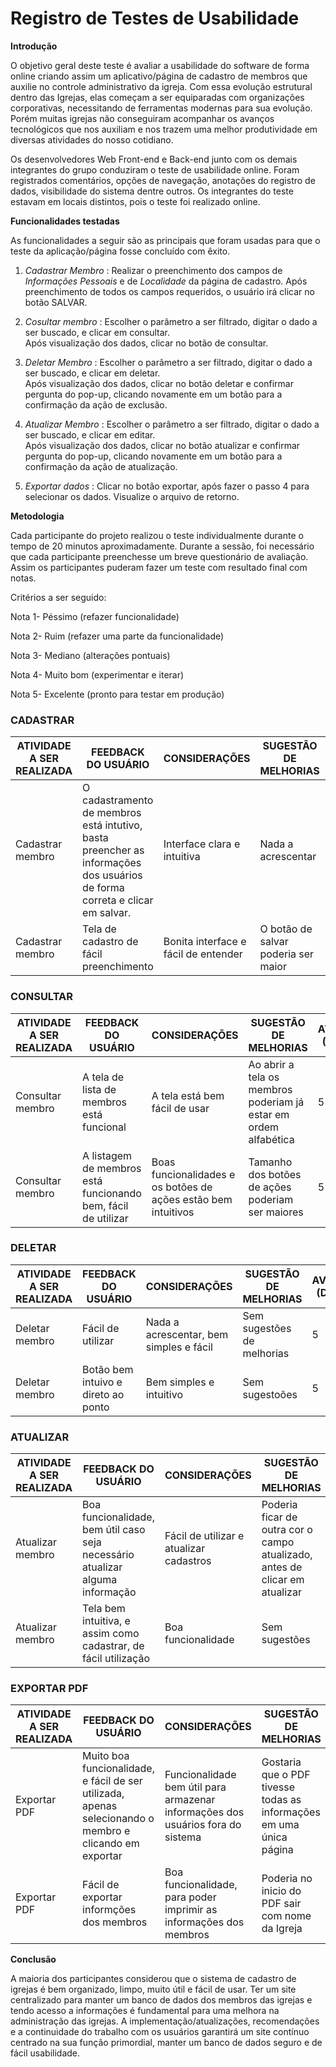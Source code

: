 # Registro de Testes de Usabilidade

**Introdução**

O objetivo geral deste teste é avaliar a usabilidade do software de forma online criando assim um aplicativo/página de cadastro de membros que auxilie no controle administrativo da igreja. Com essa evolução estrutural dentro das Igrejas, elas começam a ser equiparadas com organizações corporativas, necessitando de ferramentas modernas para sua evolução. Porém muitas igrejas não conseguiram acompanhar os avanços tecnológicos que nos auxiliam e nos trazem uma melhor produtividade em diversas atividades do nosso cotidiano.

Os desenvolvedores Web Front-end e Back-end junto com os demais integrantes do grupo conduziram o teste de usabilidade online. Foram registrados comentários, opções de navegação, anotações do registro de dados, visibilidade do sistema dentre outros. Os integrantes do teste estavam em locais distintos, pois o teste foi realizado online.

**Funcionalidades testadas**

As funcionalidades a seguir são as principais que foram usadas para que o teste da aplicação/página fosse concluído com êxito.

1)  *Cadastrar Membro* : Realizar o preenchimento dos campos de *Informações Pessoais* e de *Localidade* da página de cadastro. Após preenchimento de todos os campos requeridos, o usuário     irá clicar no botão SALVAR.  

2)  *Cosultar membro* : Escolher o parâmetro a ser filtrado, digitar o dado a ser buscado, e clicar em consultar.  
    Após visualização dos dados, clicar no botão de consultar.

3)  *Deletar Membro* : Escolher o parâmetro a ser filtrado, digitar o dado a ser buscado, e clicar em deletar.  
    Após visualização dos dados, clicar no botão deletar e confirmar pergunta do pop-up, clicando novamente em um botão para a confirmação da ação de exclusão. 

4)  *Atualizar Membro* : Escolher o parâmetro a ser filtrado, digitar o dado a ser buscado, e clicar em editar.  
    Após visualização dos dados, clicar no botão atualizar e confirmar pergunta do pop-up, clicando novamente em um botão para a confirmação da ação de atualização.  

5)  *Exportar dados* : Clicar no botão exportar, após fazer o passo 4 para selecionar os dados. Visualize o arquivo de retorno. 

**Metodologia**

Cada participante do projeto realizou o teste individualmente durante o tempo de 20 minutos aproximadamente. Durante a sessão, foi necessário que cada participante preenchesse um breve questionário de avaliação. Assim os participantes puderam fazer um teste com resultado final com notas.

Critérios a ser seguido:

Nota 1- Péssimo (refazer funcionalidade)

Nota 2- Ruim (refazer uma parte da funcionalidade)

Nota 3- Mediano (alterações pontuais)

Nota 4- Muito bom (experimentar e iterar)

Nota 5- Excelente (pronto para testar em produção)

### **CADASTRAR**
|        ATIVIDADE A SER REALIZADA      | FEEDBACK DO USUÁRIO  |    CONSIDERAÇÕES    |   SUGESTÃO DE MELHORIAS | AVALIAÇÃO (DE 1 A 5)  |
|---------------------------------------|----------------------|---------------------|-------------------------|-----------------------|
|Cadastrar membro                       |  O cadastramento de membros está intutivo, basta preencher as informações dos usuários de forma correta e clicar em salvar.                   | Interface clara e intuitiva                 |     Nada a acrescentar                    |          5             |
|Cadastrar membro                       |        Tela de cadastro de fácil preenchimento              |           Bonita interface e fácil de entender         |         O botão de salvar poderia ser maior               |            5           |

### **CONSULTAR**
|        ATIVIDADE A SER REALIZADA      | FEEDBACK DO USUÁRIO  |    CONSIDERAÇÕES    |   SUGESTÃO DE MELHORIAS | AVALIAÇÃO (DE 1 A 5)  |
|---------------------------------------|----------------------|---------------------|-------------------------|-----------------------|
|Consultar membro                       |   A tela de lista de membros está funcional                   |   A tela está bem fácil de usar                  |   Ao abrir a tela os membros poderiam já estar em ordem alfabética                      |                5       |
|Consultar membro                       |   A listagem de membros está funcionando bem, fácil de utilizar                   |       Boas funcionalidades e os botões de ações estão bem intuitivos              |            Tamanho dos botões de ações poderiam ser maiores             |         5              |

### **DELETAR**
|        ATIVIDADE A SER REALIZADA      | FEEDBACK DO USUÁRIO  |    CONSIDERAÇÕES    |   SUGESTÃO DE MELHORIAS | AVALIAÇÃO (DE 1 A 5)  |
|---------------------------------------|----------------------|---------------------|-------------------------|-----------------------|
|Deletar membro                           | Fácil de utilizar                     |       Nada a acrescentar, bem simples e fácil              |       Sem sugestões de melhorias                   |    5                 |
|Deletar membro                           |          Botão bem intuivo e direto ao ponto            |           Bem simples e intuitivo          |         Sem sugestoões                 |               5        |

### **ATUALIZAR**
|        ATIVIDADE A SER REALIZADA      | FEEDBACK DO USUÁRIO  |    CONSIDERAÇÕES    |   SUGESTÃO DE MELHORIAS | AVALIAÇÃO (DE 1 A 5)  |
|---------------------------------------|----------------------|---------------------|-------------------------|-----------------------|
|Atualizar membro |        Boa funcionalidade, bem útil caso seja necessário atualizar alguma informação  |          Fácil de utilizar e atualizar cadastros           |         Poderia ficar de outra cor o campo atualizado, antes de clicar em atualizar                |        5               |
|Atualizar membro                           |     Tela bem intuitiva, e assim como cadastrar, de fácil utilização                 |    Boa funcionalidade                 |          Sem sugestões               |                5       |


### **EXPORTAR PDF**
|        ATIVIDADE A SER REALIZADA      | FEEDBACK DO USUÁRIO  |    CONSIDERAÇÕES    |   SUGESTÃO DE MELHORIAS | AVALIAÇÃO (DE 1 A 5)  |
|---------------------------------------|----------------------|---------------------|-------------------------|-----------------------|
|Exportar PDF                    |      Muito boa funcionalidade, e fácil de ser utilizada, apenas selecionando o membro e clicando em exportar                |        Funcionalidade bem útil para armazenar informações dos usuários fora do sistema             |      Gostaria que o PDF tivesse todas as informações em uma única página                    |      5                 |
|Exportar PDF                    |    Fácil de exportar informções dos membros                 |     Boa funcionalidade, para poder imprimir as informações dos membros                |     Poderia no inicio do PDF sair com nome da Igreja                    |             5          |


**Conclusão**

A maioria dos participantes considerou que o sistema de cadastro de igrejas é bem organizado, limpo, muito útil e fácil de usar. Ter um site centralizado para manter um banco de dados dos membros das igrejas e tendo acesso a informações é fundamental para uma melhora na administração das igrejas. A implementação/atualizações, recomendações e a continuidade do trabalho com os usuários garantirá um site contínuo centrado na sua função primordial, manter um banco de dados seguro e de fácil usabilidade.